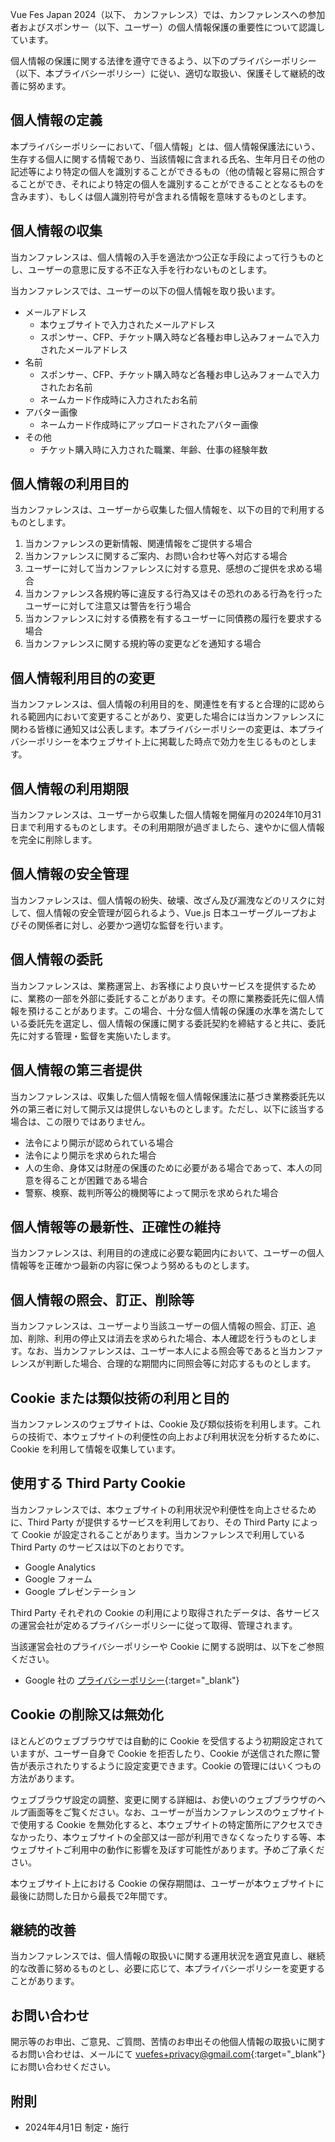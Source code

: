 Vue Fes Japan 2024（以下、 カンファレンス）では、カンファレンスへの参加者およびスポンサー（以下、ユーザー）の個人情報保護の重要性について認識しています。

個人情報の保護に関する法律を遵守できるよう、以下のプライバシーポリシー（以下、本プライバシーポリシー）に従い、適切な取扱い、保護そして継続的改善に努めます。

## 個人情報の定義

本プライバシーポリシーにおいて、「個人情報」とは、個人情報保護法にいう、生存する個人に関する情報であり、当該情報に含まれる氏名、生年月日その他の記述等により特定の個人を識別することができるもの（他の情報と容易に照合することができ、それにより特定の個人を識別することができることとなるものを含みます）、もしくは個人識別符号が含まれる情報を意味するものとします。

## 個人情報の収集

当カンファレンスは、個人情報の入手を適法かつ公正な手段によって行うものとし、ユーザーの意思に反する不正な入手を行わないものとします。

当カンファレンスでは、ユーザーの以下の個人情報を取り扱います。

- メールアドレス
  - 本ウェブサイトで入力されたメールアドレス
  - スポンサー、CFP、チケット購入時など各種お申し込みフォームで入力されたメールアドレス  
- 名前
  - スポンサー、CFP、チケット購入時など各種お申し込みフォームで入力されたお名前
  - ネームカード作成時に入力されたお名前
- アバター画像
  - ネームカード作成時にアップロードされたアバター画像  
- その他
  - チケット購入時に入力された職業、年齢、仕事の経験年数

## 個人情報の利用目的

当カンファレンスは、ユーザーから収集した個人情報を、以下の目的で利用するものとします。

1. 当カンファレンスの更新情報、関連情報をご提供する場合
1. 当カンファレンスに関するご案内、お問い合わせ等へ対応する場合
1. ユーザーに対して当カンファレンスに対する意見、感想のご提供を求める場合
1. 当カンファレンス各規約等に違反する行為又はその恐れのある行為を行ったユーザーに対して注意又は警告を行う場合
1. 当カンファレンスに対する債務を有するユーザーに同債務の履行を要求する場合
1. 当カンファレンスに関する規約等の変更などを通知する場合

## 個人情報利用目的の変更

当カンファレンスは、個人情報の利用目的を、関連性を有すると合理的に認められる範囲内において変更することがあり、変更した場合には当カンファレンスに関わる皆様に通知又は公表します。本プライバシーポリシーの変更は、本プライバシーポリシーを本ウェブサイト上に掲載した時点で効力を生じるものとします。

## 個人情報の利用期限

当カンファレンスは、ユーザーから収集した個人情報を開催月の2024年10月31日まで利用するものとします。その利用期限が過ぎましたら、速やかに個人情報を完全に削除します。

## 個人情報の安全管理

当カンファレンスは、個人情報の紛失、破壊、改ざん及び漏洩などのリスクに対して、個人情報の安全管理が図られるよう、Vue.js 日本ユーザーグループおよびその関係者に対し、必要かつ適切な監督を行います。

## 個人情報の委託

当カンファレンスは、業務運営上、お客様により良いサービスを提供するために、業務の一部を外部に委託することがあります。その際に業務委託先に個人情報を預けることがあります。この場合、十分な個人情報の保護の水準を満たしている委託先を選定し、個人情報の保護に関する委託契約を締結すると共に、委託先に対する管理・監督を実施いたします。

## 個人情報の第三者提供

当カンファレンスは、収集した個人情報を個人情報保護法に基づき業務委託先以外の第三者に対して開示又は提供しないものとします。ただし、以下に該当する場合は、この限りではありません。

- 法令により開示が認められている場合
- 法令により開示を求められた場合
- 人の生命、身体又は財産の保護のために必要がある場合であって、本人の同意を得ることが困難である場合
- 警察、検察、裁判所等公的機関等によって開示を求められた場合

## 個人情報等の最新性、正確性の維持

当カンファレンスは、利用目的の達成に必要な範囲内において、ユーザーの個人情報等を正確かつ最新の内容に保つよう努めるものとします。

## 個人情報の照会、訂正、削除等

当カンファレンスは、ユーザーより当該ユーザーの個人情報の照会、訂正、追加、削除、利用の停止又は消去を求められた場合、本人確認を行うものとします。なお、当カンファレンスは、ユーザー本人による照会等であると当カンファレンスが判断した場合、合理的な期間内に同照会等に対応するものとします。

## Cookie または類似技術の利用と目的

当カンファレンスのウェブサイトは、Cookie 及び類似技術を利用します。これらの技術で、本ウェブサイトの利便性の向上および利用状況を分析するために、Cookie を利用して情報を収集しています。

## 使用する Third Party Cookie

当カンファレンスでは、本ウェブサイトの利用状況や利便性を向上させるために、Third Party が提供するサービスを利用しており、その Third Party によって Cookie が設定されることがあります。当カンファレンスで利用している Third Party のサービスは以下のとおりです。

- Google Analytics
- Google フォーム
- Google プレゼンテーション

Third Party それぞれの Cookie の利用により取得されたデータは、各サービスの運営会社が定めるプライバシーポリシーに従って取得、管理されます。

当該運営会社のプライバシーポリシーや Cookie に関する説明は、以下をご参照ください。

- Google 社の [プライバシーポリシー](https://policies.google.com/privacy?hl=ja){:target="\_blank"}

## Cookie の削除又は無効化

ほとんどのウェブブラウザでは自動的に Cookie を受信するよう初期設定されていますが、ユーザー自身で Cookie を拒否したり、Cookie が送信された際に警告が表示されたりするように設定変更できます。Cookie の管理にはいくつもの方法があります。

ウェブブラウザ設定の調整、変更に関する詳細は、お使いのウェブブラウザのヘルプ画面等をご覧ください。なお、ユーザーが当カンファレンスのウェブサイトで使用する Cookie を無効化すると、本ウェブサイトの特定箇所にアクセスできなかったり、本ウェブサイトの全部又は一部が利用できなくなったりする等、本ウェブサイトご利用中の動作に影響を及ぼす可能性があります。予めご了承ください。

本ウェブサイト上における Cookie の保存期間は、ユーザーが本ウェブサイトに最後に訪問した日から最長で2年間です。

## 継続的改善

当カンファレンスでは、個人情報の取扱いに関する運用状況を適宜見直し、継続的な改善に努めるものとし、必要に応じて、本プライバシーポリシーを変更することがあります。

## お問い合わせ

開示等のお申出、ご意見、ご質問、苦情のお申出その他個人情報の取扱いに関するお問い合わせは、メールにて [vuefes+privacy@gmail.com](mailto:vuefes+privacy@gmail.com){:target="\_blank"} にお問い合わせください。

## 附則

- 2024年4月1日 制定・施行

